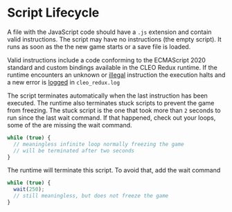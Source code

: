 # Script Lifecycle

A file with the JavaScript code should have a `.js` extension and contain valid instructions. The script may have no instructions (the empty script). It runs as soon as the the new game starts or a save file is loaded.

Valid instructions include a code conforming to the ECMAScript 2020 standard and custom bindings available in the CLEO Redux runtime. If the runtime encounters an unknown or [illegal](./permissions.md) instruction the execution halts and a new error is [logged](./log.md) in `cleo_redux.log`

The script terminates automatically when the last instruction has been executed. The runtime also terminates stuck scripts to prevent the game from freezing. The stuck script is the one that took more than `2` seconds to run since the last wait command. If that happened, check out your loops, some of the are missing the wait command.

```js
while (true) {
  // meaningless infinite loop normally freezing the game
  // will be terminated after two seconds
}
```

The runtime will terminate this script. To avoid that, add the wait command

```js
while (true) {
  wait(250);
  // still meaningless, but does not freeze the game
}
```